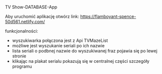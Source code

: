 TV Show-DATABASE-App

Aby uruchomić aplikację otwórz link: https://flamboyant-spence-50d561.netlify.com/

funkcjonalności:
 - wyszukiwarka połączona jest z Api TVMazeList
 - możliwe jest wyszukanie seriali po ich nazwie
 - lista seriali o podbnej nazwie do wyszukiwanej fraz pojawia się po lewej stronie
 - klikając na plakat serialu pokazują się w centralnej części szczegóły programu

